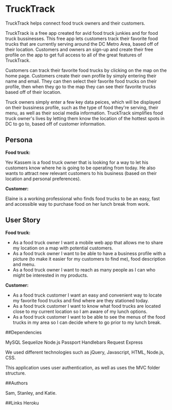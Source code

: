 # TruckTrack

TruckTrack helps connect food truck owners and their customers.

TruckTrack is a free app created for avid food truck junkies and for food truck bussinesses. This free app lets customers track their favorite food trucks that are currently serving around the DC Metro Area, based off of their location. Customers and owners an sign-up and create their free profile on the app to get full access to all of the great features of TruckTrack.

Customers can track their favorite food trucks by clicking on the map on the home page. Customers create their own profile by simply entering their name and email. They can then select their favorite food trucks on their profile, then when they go to the map they can see their favorite trucks based off of their location.

Truck owners simply enter a few key data peices, which will be displayed on their bussiness profile, such as the type of food they're serving, their menu, as well as their social media information. TruckTrack simplifies food truck owner's lives by letting them know the location of the hottest spots in DC to go to, based off of customer information.

## Persona

**Food truck:**

Yev Kassem is a food truck owner that is looking for a way to let his customers know where he is going to be operating from today. He also wants to attract new relevant customers to his business (based on their location and personal preferences).

**Customer:**

Elaine is a working professional who finds food trucks to be an easy, fast and accessible way to purchase food on her lunch break from work.

## User Story

**Food truck:**

* As a food truck owner I want a mobile web app that allows me to share my location on a map with potential customers.
* As a food truck owner I want to be able to have a business profile with a picture (to make it easier for my customers to find me), food description and menu.
* As a food truck owner I want to reach as many people as I can who might be interested in my products.

**Customer:**

* As a food truck customer I want an easy and convenient way to locate my favorite food trucks and find where are they stationed today.
* As a food truck customer I want to know what food trucks are located close to my current location so I am aware of my lunch options.
* As a food truck customer I want to be able to see the menus of the food trucks in my area so I can decide where to go prior to my lunch break.


##Dependencies

MySQL
Sequelize
Node.js
Passport
Handlebars
Request
Express


We used different technologies such as jQuery, Javascript, HTML, Node.js, CSS. 

This application uses user authentication, as well as uses the MVC folder structure.



##Authors

Sam, Stanley, and Katie.

##Links
Heroku